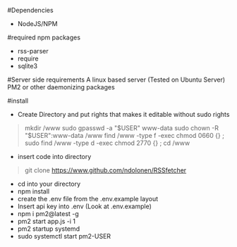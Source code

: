#Dependencies
* NodeJS/NPM

#required npm packages
* rss-parser
* require
* sqlite3

#Server side requirements
A linux based server (Tested on Ubuntu Server)
PM2 or other daemonizing packages

#install
* Create Directory and put rights that makes it editable without sudo rights
> mkdir /www
> sudo gpasswd -a "$USER" www-data
> sudo chown -R "$USER":www-data /www
> find /www -type f -exec chmod 0660 {} \;
> sudo find /www -type d -exec chmod 2770 {} \;
> cd /www
* insert code into directory
> git clone https://www.github.com/ndolonen/RSSfetcher
* cd into your directory 
* npm install
* create the .env file from the .env.example layout
* Insert api key into .env (Look at .env.example)
* npm i pm2@latest -g
* pm2 start app.js -i 1 
* pm2 startup systemd
* sudo systemctl start pm2-USER
